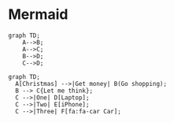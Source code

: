# Mermaid


```mermaid
graph TD;
    A-->B;
    A-->C;
    B-->D;
    C-->D;
```





```mermaid
graph TD;
  A[Christmas] -->|Get money| B(Go shopping);
  B --> C{Let me think};
  C -->|One| D[Laptop];
  C -->|Two| E[iPhone];
  C -->|Three| F[fa:fa-car Car];
```

